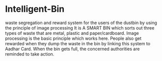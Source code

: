 # Intelligent-Bin
waste segregation and reward system for the users of the dustbin by using the principle of image processing
It is A SMART BIN which sorts out three types of waste that are metal, plastic and paper/cardboard.
Image processing is the basic principle which works here. 
People also get rewarded when they dump the waste in the bin by linking this system to Aadhar Card. 
When the bin gets full, the concerned authorities are reminded to take action.
 

